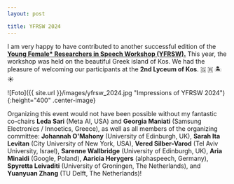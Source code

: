 ```yaml
---
layout: post

title: YFRSW 2024
---
```


I am very happy to have contributed to another successful edition of the <a href="https://sites.google.com/view/yfrsw-2024" target="_blank" rel="noopener"><strong>Young Female* Researchers in Speech Workshop (YFRSW).</strong></a> This year, the workshop was held on the beautiful Greek island of Kos. We had the pleasure of welcoming our participants at the <strong>2nd Lyceum of Kos</strong>. 	&#x1f1ec; &#x1f1f7; &#127965; &#x2600;

![Foto]({{ site.url }}/images/yfrsw_2024.jpg "Impressions of YFRSW 2024"){:height="400" .center-image}

Organizing this event would not have been possible without my fantastic co-chairs <strong>Leda Sari</strong> (Meta AI, USA) and <strong>Georgia Maniati</strong> (Samsung Electronics / Innoetics, Greece),
as well as all members of the organizing committee: <strong>Johannah O'Mahony</strong> (University of Edinburgh, UK), <strong>Sarah Ita Levitan</strong>  (City University of New York, USA), <strong>Vered Silber-Varod</strong>  (Tel Aviv University, Israel), <strong>Sarenne Wallbridge</strong>  (University of Edinburgh, UK), <strong>Aria Minaidi</strong> (Google, Poland), <strong>Aaricia Herygers</strong>  (alphaspeech, Germany), <strong>Spyretta Leivaditi</strong> (University of Groningen, The Netherlands), and <strong> Yuanyuan Zhang</strong> (TU Delft, The Netherlands)!


